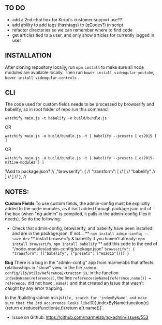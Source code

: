 TO DO
---
* add a 2nd chat box for Kurbi's customer support use??
* add ability to add tags (hashtags) to (qCodes?) in script
* refactor directories so we can remember where to find code
* get articles tied to a user, and only show articles for currently logged in user

INSTALLATION
---
  
After cloning repository locally, run 
`npm install` 
to make sure all node modules are available locally. Then run 
`bower install videogular-youtube`,
`bower install videogular-controls`
.


CLI
---

The code used for custom fields needs to be processed by browserify and babelify, so in root folder of repo run this command: 

`watchify main.js -t babelify -o build/bundle.js`

OR

`watchify main.js -o build/bundle.js -t [ babelify --presets [ es2015 ] ]`

OR

`watchify main.js -o build/bundle.js -t [ babelify --presets [ es2015-native-modules ] ]`

?Add to package.json?
//  ,"browserify": {
  //    "transform": [
  //      [
  //        "babelify"
  //      ]
  //    ]
  //  },
  //

NOTES:
---

**Custom Fields**
To use custom fields, the admin-config must be explicitly added to the node modules, as it isn't added through package.json out of the box (when "ng-admin" is compiled, it pulls in the admin-config files it needs). So do the following:

* Check that admin-config, browserify, and babelify have been installed and are in the package.json. If not...
** `npm install admin-config --save-dev`
** install browserify & babelify if you haven't already: `npm install browserify`, `npm install babelify`
** add this code to the end of "/node-modules/admin-config/package.json"
`browserify": {
    "transform": [["babelify", {"presets": ["es2015"]}]]
 }`

**Bug**
There is a bug in the "admin-config" app from marmelabs that affects relationships in "show" view. In the file `/admin-config/lib/Utils/ReferenceExtractor.js`, in the function `indexByName(references)`, the line `referencesByName[reference.name()] = reference;` did not have `.name()` and that created an issue that wasn't caught by any error trapping. 

In the /build/ng-admin.min.js` file, search for 'indexByName' and make sure that the 3rd occurrence looks like `!0)},indexByName:function(e){return e.reduce(function(e,t){return e[t.name()]`.
* Issue on Github: https://github.com/marmelab/ng-admin/issues/553